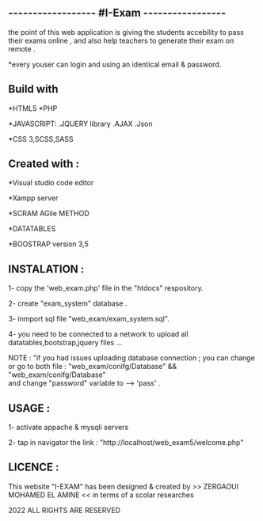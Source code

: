 
## ------------------  #I-Exam -----------------


the point of this web application is giving the students accebility to pass their exams online , 
and also help teachers to generate their exam on remote . 

*every youser can login and using an identical email & password.




## Build with  

*HTML5
*PHP

*JAVASCRIPT:
 .JQUERY library
 .AJAX
 .Json

*CSS 3,SCSS,SASS

## Created with :

*Visual studio code editor

*Xampp server

*SCRAM AGile METHOD

*DATATABLES

*BOOSTRAP version 3,5


## INSTALATION  :           



1- copy the 'web_exam.php' file in the "htdocs"  respository. 

2- create "exam_system" database . 

3- inmport sql file "web_exam/exam_system.sql".

4- you need to be connected to a network to upload all datatables,bootstrap,jquery files ... 

NOTE :    "if you had issues uploading database connection ; you can change 
           or go to both  file : "web_exam/conifg/Database"    &&    "web_exam/conifg/Database"    
           and change "password" variable to -->    'pass' .


## USAGE  :       

1- activate appache & mysqli servers 

2- tap in navigator  the link : "http://localhost/web_exam5/welcome.php"

## LICENCE :

 This website "I-EXAM"  has been designed & created by >> ZERGAOUI MOHAMED EL AMINE  <<
 in terms of a scolar researches

2022 ALL RIGHTS ARE RESERVED
